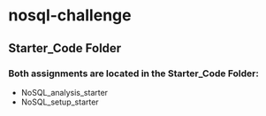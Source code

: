 # nosql-challenge

## Starter_Code Folder
### Both assignments are located in the Starter_Code Folder:
- NoSQL_analysis_starter
- NoSQL_setup_starter
